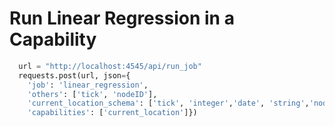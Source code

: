 # Run Linear Regression in a Capability

```python
  url = "http://localhost:4545/api/run_job"
  requests.post(url, json={
    'job': 'linear_regression',
    'others': ['tick', 'nodeID'],
    'current_location_schema': ['tick', 'integer','date', 'string','nodeID', 'double'],
    'capabilities': ['current_location']})
 ```
